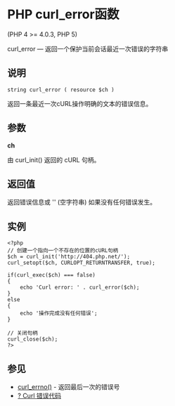# PHP curl_error函数



(PHP 4 &gt;= 4.0.3, PHP 5)

curl_error — 返回一个保护当前会话最近一次错误的字符串

## 说明

```
string curl_error ( resource $ch )

```

返回一条最近一次cURL操作明确的文本的错误信息。

## 参数

**ch**

由 curl_init() 返回的 cURL 句柄。

## 返回值

返回错误信息或 '' (空字符串) 如果没有任何错误发生。

## 实例

```
<?php
// 创建一个指向一个不存在的位置的cURL句柄
$ch = curl_init('http://404.php.net/');
curl_setopt($ch, CURLOPT_RETURNTRANSFER, true);

if(curl_exec($ch) === false)
{
    echo 'Curl error: ' . curl_error($ch);
}
else
{
    echo '操作完成没有任何错误';
}

// 关闭句柄
curl_close($ch);
?>

```

## 参见

*   [curl_errno()](func-curl_errno.html) - 返回最后一次的错误号
*   [? Curl 错误代码](//curl.haxx.se/libcurl/c/libcurl-errors.html)



